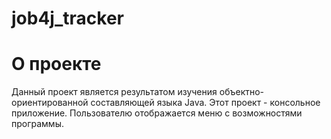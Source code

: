 # job4j_tracker
# О проекте
Данный проект является результатом изучения объектно-ориентированной составляющей языка Java. Этот проект - консольное приложение. Пользователю отображается меню с возможностями программы.